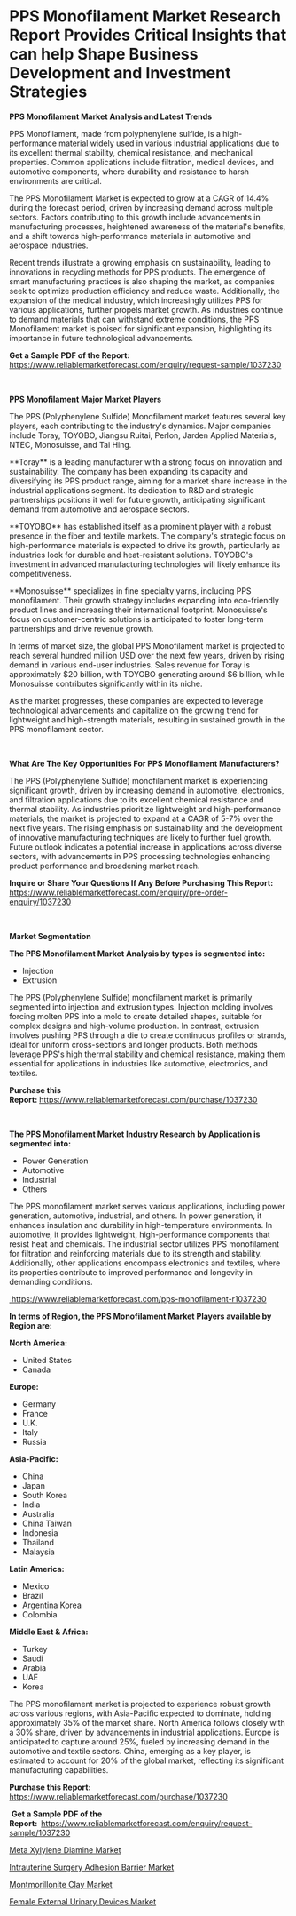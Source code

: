 <p><h1>PPS Monofilament Market Research Report Provides Critical Insights that can help Shape Business Development and Investment Strategies</h1></p><p><strong>PPS Monofilament Market Analysis and Latest Trends</strong></p>
<p><p>PPS Monofilament, made from polyphenylene sulfide, is a high-performance material widely used in various industrial applications due to its excellent thermal stability, chemical resistance, and mechanical properties. Common applications include filtration, medical devices, and automotive components, where durability and resistance to harsh environments are critical.</p><p>The PPS Monofilament Market is expected to grow at a CAGR of 14.4% during the forecast period, driven by increasing demand across multiple sectors. Factors contributing to this growth include advancements in manufacturing processes, heightened awareness of the material's benefits, and a shift towards high-performance materials in automotive and aerospace industries. </p><p>Recent trends illustrate a growing emphasis on sustainability, leading to innovations in recycling methods for PPS products. The emergence of smart manufacturing practices is also shaping the market, as companies seek to optimize production efficiency and reduce waste. Additionally, the expansion of the medical industry, which increasingly utilizes PPS for various applications, further propels market growth. As industries continue to demand materials that can withstand extreme conditions, the PPS Monofilament market is poised for significant expansion, highlighting its importance in future technological advancements.</p></p>
<p><strong>Get a Sample PDF of the Report:&nbsp;</strong> <a href="https://www.reliablemarketforecast.com/enquiry/request-sample/1037230?utm_campaign=1169&utm_medium=2&utm_source=Github&utm_content=ia&utm_term=08112024&utm_id=pps-monofilament">https://www.reliablemarketforecast.com/enquiry/request-sample/1037230</a></p>
<p>&nbsp;</p>
<p><strong>PPS Monofilament Major Market Players</strong></p>
<p><p>The PPS (Polyphenylene Sulfide) Monofilament market features several key players, each contributing to the industry's dynamics. Major companies include Toray, TOYOBO, Jiangsu Ruitai, Perlon, Jarden Applied Materials, NTEC, Monosuisse, and Tai Hing.</p><p>**Toray** is a leading manufacturer with a strong focus on innovation and sustainability. The company has been expanding its capacity and diversifying its PPS product range, aiming for a market share increase in the industrial applications segment. Its dedication to R&D and strategic partnerships positions it well for future growth, anticipating significant demand from automotive and aerospace sectors.</p><p>**TOYOBO** has established itself as a prominent player with a robust presence in the fiber and textile markets. The company's strategic focus on high-performance materials is expected to drive its growth, particularly as industries look for durable and heat-resistant solutions. TOYOBO's investment in advanced manufacturing technologies will likely enhance its competitiveness.</p><p>**Monosuisse** specializes in fine specialty yarns, including PPS monofilament. Their growth strategy includes expanding into eco-friendly product lines and increasing their international footprint. Monosuisse's focus on customer-centric solutions is anticipated to foster long-term partnerships and drive revenue growth.</p><p>In terms of market size, the global PPS Monofilament market is projected to reach several hundred million USD over the next few years, driven by rising demand in various end-user industries. Sales revenue for Toray is approximately $20 billion, with TOYOBO generating around $6 billion, while Monosuisse contributes significantly within its niche.</p><p>As the market progresses, these companies are expected to leverage technological advancements and capitalize on the growing trend for lightweight and high-strength materials, resulting in sustained growth in the PPS monofilament sector.</p></p>
<p>&nbsp;</p>
<p><strong>What Are The Key Opportunities For PPS Monofilament Manufacturers?</strong></p>
<p><p>The PPS (Polyphenylene Sulfide) monofilament market is experiencing significant growth, driven by increasing demand in automotive, electronics, and filtration applications due to its excellent chemical resistance and thermal stability. As industries prioritize lightweight and high-performance materials, the market is projected to expand at a CAGR of 5-7% over the next five years. The rising emphasis on sustainability and the development of innovative manufacturing techniques are likely to further fuel growth. Future outlook indicates a potential increase in applications across diverse sectors, with advancements in PPS processing technologies enhancing product performance and broadening market reach.</p></p>
<p><strong>Inquire or Share Your Questions If Any Before Purchasing This Report:</strong> <a href="https://www.reliablemarketforecast.com/enquiry/pre-order-enquiry/1037230?utm_campaign=1169&utm_medium=2&utm_source=Github&utm_content=ia&utm_term=08112024&utm_id=pps-monofilament">https://www.reliablemarketforecast.com/enquiry/pre-order-enquiry/1037230</a></p>
<p>&nbsp;</p>
<p><strong>Market Segmentation</strong></p>
<p><strong>The PPS Monofilament Market Analysis by types is segmented into:</strong></p>
<p><ul><li>Injection</li><li>Extrusion</li></ul></p>
<p><p>The PPS (Polyphenylene Sulfide) monofilament market is primarily segmented into injection and extrusion types. Injection molding involves forcing molten PPS into a mold to create detailed shapes, suitable for complex designs and high-volume production. In contrast, extrusion involves pushing PPS through a die to create continuous profiles or strands, ideal for uniform cross-sections and longer products. Both methods leverage PPS's high thermal stability and chemical resistance, making them essential for applications in industries like automotive, electronics, and textiles.</p></p>
<p><strong>Purchase this Report:&nbsp;</strong><a href="https://www.reliablemarketforecast.com/purchase/1037230?utm_campaign=1169&utm_medium=2&utm_source=Github&utm_content=ia&utm_term=08112024&utm_id=pps-monofilament">https://www.reliablemarketforecast.com/purchase/1037230</a></p>
<p>&nbsp;</p>
<p><strong>The PPS Monofilament Market Industry Research by Application is segmented into:</strong></p>
<p><ul><li>Power Generation</li><li>Automotive</li><li>Industrial</li><li>Others</li></ul></p>
<p><p>The PPS monofilament market serves various applications, including power generation, automotive, industrial, and others. In power generation, it enhances insulation and durability in high-temperature environments. In automotive, it provides lightweight, high-performance components that resist heat and chemicals. The industrial sector utilizes PPS monofilament for filtration and reinforcing materials due to its strength and stability. Additionally, other applications encompass electronics and textiles, where its properties contribute to improved performance and longevity in demanding conditions.</p></p>
<p><a href="https://www.reliablemarketforecast.com/pps-monofilament-r1037230?utm_campaign=1169&utm_medium=2&utm_source=Github&utm_content=ia&utm_term=08112024&utm_id=pps-monofilament">&nbsp;https://www.reliablemarketforecast.com/pps-monofilament-r1037230</a></p>
<p><strong>In terms of Region, the PPS Monofilament Market Players available by Region are:</strong></p>
<p>
    <p> <strong> North America: </strong>
        <ul>
            <li>United States</li>
            <li>Canada</li>
        </ul>
        </p> 
    <p> <strong> Europe: </strong>
        <ul>
            <li>Germany</li>
            <li>France</li>
            <li>U.K.</li>
            <li>Italy</li>
            <li>Russia</li>
        </ul>
        </p> 
    <p> <strong> Asia-Pacific: </strong>
        <ul>
            <li>China</li>
            <li>Japan</li>
            <li>South Korea</li>
            <li>India</li>
            <li>Australia</li>
            <li>China Taiwan</li>
            <li>Indonesia</li>
            <li>Thailand</li>
            <li>Malaysia</li>
        </ul>
        </p> 
    <p> <strong> Latin America: </strong>
        <ul>
            <li>Mexico</li>
            <li>Brazil</li>
            <li>Argentina Korea</li>
            <li>Colombia</li>
        </ul>
        </p> 
    <p> <strong> Middle East & Africa: </strong>
        <ul>
            <li>Turkey</li>
            <li>Saudi</li>
            <li>Arabia</li>
            <li>UAE</li>
            <li>Korea</li>
        </ul>
    </p>
    </p>
<p><p>The PPS monofilament market is projected to experience robust growth across various regions, with Asia-Pacific expected to dominate, holding approximately 35% of the market share. North America follows closely with a 30% share, driven by advancements in industrial applications. Europe is anticipated to capture around 25%, fueled by increasing demand in the automotive and textile sectors. China, emerging as a key player, is estimated to account for 20% of the global market, reflecting its significant manufacturing capabilities.</p></p>
<p><strong>Purchase this Report: </strong><a href="https://www.reliablemarketforecast.com/purchase/1037230?utm_campaign=1169&utm_medium=2&utm_source=Github&utm_content=ia&utm_term=08112024&utm_id=pps-monofilament">https://www.reliablemarketforecast.com/purchase/1037230</a></p>
<p>&nbsp;<strong>Get a Sample PDF of the Report:&nbsp;&nbsp;</strong><a href="https://www.reliablemarketforecast.com/enquiry/request-sample/1037230?utm_campaign=1169&utm_medium=2&utm_source=Github&utm_content=ia&utm_term=08112024&utm_id=pps-monofilament">https://www.reliablemarketforecast.com/enquiry/request-sample/1037230</a></p>
<p><strong></strong></p>
<p><p><a href="https://github.com/bailee2qhthar/Market-Research-Report-List-1/blob/main/meta-xylylene-diamine-market.md?utm_campaign=1169&utm_medium=2&utm_source=Github&utm_content=ia&utm_term=08112024&utm_id=pps-monofilament">Meta Xylylene Diamine Market</a></p><p><a href="https://issuu.com/reportprime-2/docs/intrauterine-surgery-adhesion-barri_1585b534bfa93a?utm_campaign=1169&utm_medium=2&utm_source=Github&utm_content=ia&utm_term=08112024&utm_id=pps-monofilament">Intrauterine Surgery Adhesion Barrier Market</a></p><p><a href="https://github.com/nenitafam9o0/Market-Research-Report-List-1/blob/main/montmorillonite-clay-market.md?utm_campaign=1169&utm_medium=2&utm_source=Github&utm_content=ia&utm_term=08112024&utm_id=pps-monofilament">Montmorillonite Clay Market</a></p><p><a href="https://issuu.com/reportprime-2/docs/female-external-urinary-devices-mar_15545d88d228d5?utm_campaign=1169&utm_medium=2&utm_source=Github&utm_content=ia&utm_term=08112024&utm_id=pps-monofilament">Female External Urinary Devices Market</a></p></p>